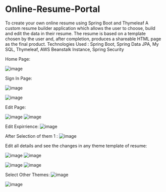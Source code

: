 # Online-Resume-Portal
To create your own online resume using Spring Boot and Thymeleaf
A custom resume builder application which allows the user
to choose, build and edit the data in their resume.
The resume is based on a template chosen by the user and,
after completion, produces a shareable HTML page as the
final product.
Technologies Used : Spring Boot, Spring Data JPA, My SQL,
Thymeleaf, AWS Beanstalk Instance, Spring Security


Home Page:

![image](https://github.com/chandanamn3/Online-Resume-Portal/assets/75359245/3469603d-97f1-4ce1-acb5-b9c0e1e06d8f)

Sign In Page:

![image](https://github.com/chandanamn3/Online-Resume-Portal/assets/75359245/6c774320-7718-4a3f-9089-612a418eeb68)

![image](https://github.com/chandanamn3/Online-Resume-Portal/assets/75359245/010bfb65-b334-4cac-8d95-799679bb593d)

Edit Page:

![image](https://github.com/chandanamn3/Online-Resume-Portal/assets/75359245/1ddad27e-67c4-448e-a6c0-bcf33485210a)
![image](https://github.com/chandanamn3/Online-Resume-Portal/assets/75359245/efdd4cdc-960a-45a6-89ec-a596ca120fa4)

Edit Expirrience:
![image](https://github.com/chandanamn3/Online-Resume-Portal/assets/75359245/0c5b826e-2349-43a3-955e-475b9398474b)

After Selection of them 1 :
![image](https://github.com/chandanamn3/Online-Resume-Portal/assets/75359245/c5ee18d5-35f0-418b-9512-1529df260306)


Edit all details and see the changes in any theme template of resume:

![image](https://github.com/chandanamn3/Online-Resume-Portal/assets/75359245/6753c9bd-b3b5-42fa-b25b-dfd9bec07e86)
![image](https://github.com/chandanamn3/Online-Resume-Portal/assets/75359245/4c41f122-a839-436a-a33b-a7910f8c57ac)

![image](https://github.com/chandanamn3/Online-Resume-Portal/assets/75359245/65c38b77-f563-4c1f-9986-1f878e88710f)
![image](https://github.com/chandanamn3/Online-Resume-Portal/assets/75359245/6b5a41d1-da5b-475f-841d-1f80804e1d99)

Select Other Themes:
![image](https://github.com/chandanamn3/Online-Resume-Portal/assets/75359245/fb99079a-f517-4389-bb31-0c940daa7709)

![image](https://github.com/chandanamn3/Online-Resume-Portal/assets/75359245/ccf677ad-bee9-4a0f-9191-f3e8d2176316)






